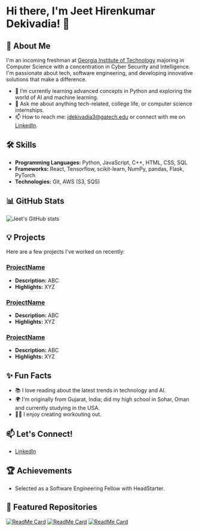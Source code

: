 # Hi there, I'm Jeet Hirenkumar Dekivadia! 👋

## 🚀 About Me
I'm an incoming freshman at [Georgia Institute of Technology](https://www.gatech.edu/) majoring in Computer Science with a concentration in Cyber Security and Intelligence. I'm passionate about tech, software engineering, and developing innovative solutions that make a difference.

- 🌱 I’m currently learning advanced concepts in Python and exploring the world of AI and machine learning.
- 💬 Ask me about anything tech-related, college life, or computer science internships.
- 📫 How to reach me: jdekivadia3@gatech.edu or connect with me on [LinkedIn](https://www.linkedin.com/in/jeet-dekivadia).

## 🛠️ Skills
- **Programming Languages:** Python, JavaScript, C++, HTML, CSS, SQL
- **Frameworks:** React, Tensorflow, scikit-learn, NumPy, pandas, Flask, PyTorch
- **Technologies:** Git, AWS (S3, SQS)

## 📊 GitHub Stats
![Jeet's GitHub stats](https://github-readme-stats.vercel.app/api?username=jeet-dekivadia&show_icons=true&theme=radical)

## 💡 Projects
Here are a few projects I've worked on recently:

### [ProjectName](https://github.com/jeet-dekivadia/ProjectName)
- **Description:** ABC
- **Highlights:** XYZ

### [ProjectName](https://github.com/jeet-dekivadia/ProjectName)
- **Description:** ABC
- **Highlights:** XYZ

### [ProjectName](https://github.com/jeet-dekivadia/ProjectName)
- **Description:** ABC
- **Highlights:** XYZ

## ✨ Fun Facts
- 📚 I love reading about the latest trends in technology and AI.
- 🌍 I'm originally from Gujarat, India; did my high school in Sohar, Oman and currently studying in the USA.
- 🏋️‍♂️ I enjoy creating workouting out.

## 📫 Let's Connect!
- [LinkedIn](https://www.linkedin.com/in/jeetdekivadia/)

## 🏆 Achievements
- Selected as a Software Engineering Fellow with HeadStarter.
  
## 🌟 Featured Repositories
[![ReadMe Card](https://github-readme-stats.vercel.app/api/pin/?username=jeet-dekivadia&repo=ProjectName&theme=radical)](https://github.com/jeet-dekivadia/ProjectName)
[![ReadMe Card](https://github-readme-stats.vercel.app/api/pin/?username=jeet-dekivadia&repo=ProjectName&theme=radical)](https://github.com/jeet-dekivadia/ProjectName)
[![ReadMe Card](https://github-readme-stats.vercel.app/api/pin/?username=jeet-dekivadia&repo=ProjectName&theme=radical)](https://github.com/jeet-dekivadia/ProjectName)
